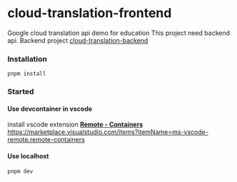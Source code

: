 # cloud-translation-frontend

Google cloud translation api demo for education
This project need backend api.
Backend project [cloud-translation-backend](https://github.com/ckpen09818/cloud-translation-backend)

### Installation

```
pnpm install
```

### Started

#### Use devcontainer in vscode

install vscode extension [**Remote - Containers**](https://marketplace.visualstudio.com/items?itemName=ms-vscode-remote.remote-containers)
https://marketplace.visualstudio.com/items?itemName=ms-vscode-remote.remote-containers

#### Use localhost

```
pnpm dev
```
